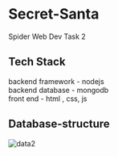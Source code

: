 # Secret-Santa
Spider Web Dev Task 2

## Tech Stack
backend framework - nodejs <br />
backend database - mongodb <br />
front end - html , css, js <br />

## Database-structure
![data2](https://user-images.githubusercontent.com/105550027/185218499-b9de6150-1017-4db9-80ad-b29bb4190693.PNG)

